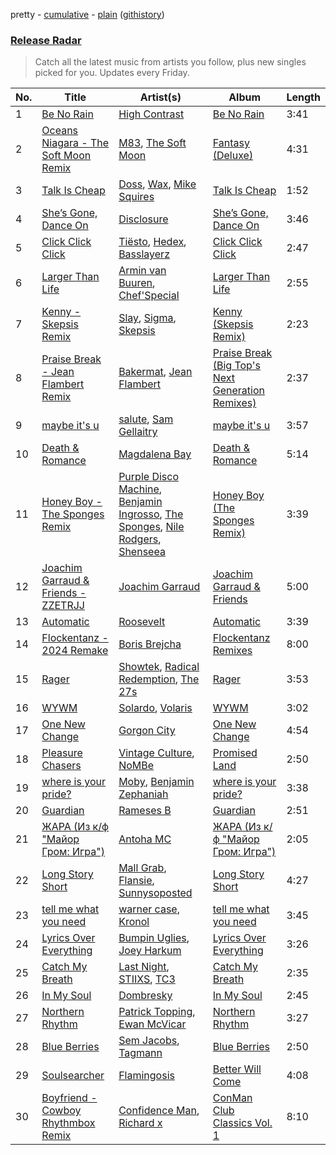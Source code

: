 pretty - [cumulative](/playlists/cumulative/Release%20Radar.md) - [plain](/playlists/plain/37i9dQZEVXbsudmxBFKW7G) ([githistory](https://github.githistory.xyz/vitokorn/spotify-playlist-archive/blob/master/playlists/plain/37i9dQZEVXbsudmxBFKW7G))
### [Release Radar](https://open.spotify.com/playlist/37i9dQZEVXbsudmxBFKW7G)

> Catch all the latest music from artists you follow, plus new singles picked for you. Updates every Friday.

| No. | Title | Artist(s) | Album | Length |
|---|---|---|---|---|
| 1 | [Be No Rain](https://open.spotify.com/track/13GXo8z2wqy2B4MqDkuXiu) | [High Contrast](https://open.spotify.com/artist/0bxHci3JIhhKA53n8rH3tT) | [Be No Rain](https://open.spotify.com/album/3ZC0mjUMcd88fvqq8jnJQv) | 3:41 |
| 2 | [Oceans Niagara - The Soft Moon Remix](https://open.spotify.com/track/6pHfSd0TcZJgPSzhRygwW5) | [M83](https://open.spotify.com/artist/63MQldklfxkjYDoUE4Tppz), [The Soft Moon](https://open.spotify.com/artist/40HeNm05FEAxGx8gUOV4my) | [Fantasy (Deluxe)](https://open.spotify.com/album/6ITKFwyXdI2S8JKsWPfJtq) | 4:31 |
| 3 | [Talk Is Cheap](https://open.spotify.com/track/5VoKHZaGCkkbnSvwM0plA9) | [Doss](https://open.spotify.com/artist/1uq28uGTtw8EiOJbXR64qf), [Wax](https://open.spotify.com/artist/36kzCQhGfJzrLuZzrHweNV), [Mike Squires](https://open.spotify.com/artist/59Q1RHoClIRbIUlf29cFsY) | [Talk Is Cheap](https://open.spotify.com/album/6CU3JMOQpcV38Wi2ajZZZE) | 1:52 |
| 4 | [She’s Gone, Dance On](https://open.spotify.com/track/29I9dv9Nq704w0Oc5yFGsR) | [Disclosure](https://open.spotify.com/artist/6nS5roXSAGhTGr34W6n7Et) | [She’s Gone, Dance On](https://open.spotify.com/album/4klc9KJJVpA7fwJJT1duGq) | 3:46 |
| 5 | [Click Click Click](https://open.spotify.com/track/5E1XI3JnHOoSEcY2hYnbhj) | [Tiësto](https://open.spotify.com/artist/2o5jDhtHVPhrJdv3cEQ99Z), [Hedex](https://open.spotify.com/artist/22I9QWygJ2IfxR855VsA3t), [Basslayerz](https://open.spotify.com/artist/3jBkpEV3zrHLO6r2iKZeew) | [Click Click Click](https://open.spotify.com/album/5Zvp6MgsmxCHWNB4G7WbVl) | 2:47 |
| 6 | [Larger Than Life](https://open.spotify.com/track/3yFBafYy3cGudBvolHd6oF) | [Armin van Buuren](https://open.spotify.com/artist/0SfsnGyD8FpIN4U4WCkBZ5), [Chef'Special](https://open.spotify.com/artist/7IiSLreTg1of8dDwxwiPw3) | [Larger Than Life](https://open.spotify.com/album/3f0XtfT59o0aBvKTetArtD) | 2:55 |
| 7 | [Kenny - Skepsis Remix](https://open.spotify.com/track/4urfMzPz8HFICEzYIw3cku) | [Slay](https://open.spotify.com/artist/3mJPM3drRUdlDVXcc3tA0M), [Sigma](https://open.spotify.com/artist/01pKrlgPJhm5dB4lneYAqS), [Skepsis](https://open.spotify.com/artist/6DnQYUjtYusK9QJts9HqSC) | [Kenny (Skepsis Remix)](https://open.spotify.com/album/6DBc9iP5fGOhRMWgH1qwDa) | 2:23 |
| 8 | [Praise Break - Jean Flambert Remix](https://open.spotify.com/track/0sUvo0PiZX94Yns5H0ha3g) | [Bakermat](https://open.spotify.com/artist/3MyFDtqB80WZvbtCZRsekM), [Jean Flambert](https://open.spotify.com/artist/5HxdXg5H2sVQtBvChbLetX) | [Praise Break (Big Top's Next Generation Remixes)](https://open.spotify.com/album/5A0wG2I6TNDZAD14pwVRbL) | 2:37 |
| 9 | [maybe it's u](https://open.spotify.com/track/2K0onXEr9iCUSYonEf0Bl4) | [salute](https://open.spotify.com/artist/1np8xozf7ATJZDi9JX8Dx5), [Sam Gellaitry](https://open.spotify.com/artist/07UJz804RJxqNvxFXC3h9H) | [maybe it's u](https://open.spotify.com/album/5tDwbRikZ6n4A1EN2fJPHZ) | 3:57 |
| 10 | [Death & Romance](https://open.spotify.com/track/5jnlJbBK53L6Nd3ox8T0ot) | [Magdalena Bay](https://open.spotify.com/artist/1oPRcJUkloHaRLYx0olBLJ) | [Death & Romance](https://open.spotify.com/album/51g8P7ai5xyj970iIdmMFz) | 5:14 |
| 11 | [Honey Boy - The Sponges Remix](https://open.spotify.com/track/4mArUbxKFP5k9v9Cc7dtIg) | [Purple Disco Machine](https://open.spotify.com/artist/2WBJQGf1bT1kxuoqziH5g4), [Benjamin Ingrosso](https://open.spotify.com/artist/7jEEE187pVG6InOxn03oA5), [The Sponges](https://open.spotify.com/artist/3cj6O7NrjS5l0CVo8LhpV1), [Nile Rodgers](https://open.spotify.com/artist/3yDIp0kaq9EFKe07X1X2rz), [Shenseea](https://open.spotify.com/artist/1OFOShsIbhy1l5x73yuVyB) | [Honey Boy (The Sponges Remix)](https://open.spotify.com/album/4pzU64aVeYuM1eZkG1iYgn) | 3:39 |
| 12 | [Joachim Garraud & Friends - ZZETRJJ](https://open.spotify.com/track/4sGqTbGrUUBzJdw50ubhIn) | [Joachim Garraud](https://open.spotify.com/artist/4EhiIwwMPecLznwn87sRw2) | [Joachim Garraud & Friends](https://open.spotify.com/album/2S1P5VCIHWNYYktyQV2E2C) | 5:00 |
| 13 | [Automatic](https://open.spotify.com/track/4SNHeDCR40LwXL16BfzmpX) | [Roosevelt](https://open.spotify.com/artist/4AQrqVz6BYwy29iMxcGtx7) | [Automatic](https://open.spotify.com/album/5vADgMWFWWTBPwexXjBEAi) | 3:39 |
| 14 | [Flockentanz - 2024 Remake](https://open.spotify.com/track/07iPWNVMyNWK9LF5tT6LWO) | [Boris Brejcha](https://open.spotify.com/artist/6caPJFLv1wesmM7gwK1ACy) | [Flockentanz Remixes](https://open.spotify.com/album/3yF9V62Qh45yKNX416mef3) | 8:00 |
| 15 | [Rager](https://open.spotify.com/track/1xkNsVlXC0LOyyqpW6jyDB) | [Showtek](https://open.spotify.com/artist/3gk0OYeLFWYupGFRHqLSR7), [Radical Redemption](https://open.spotify.com/artist/3Ij56hbjOTHq8RgutQwfxC), [The 27s](https://open.spotify.com/artist/5oJ5fRZBMNnC1CqKM8IsGM) | [Rager](https://open.spotify.com/album/0pIa52l90Ko7TIkrGCpyvN) | 3:53 |
| 16 | [WYWM](https://open.spotify.com/track/0nzjCmmKJy482Y2UuP4kmO) | [Solardo](https://open.spotify.com/artist/0oO1IaDOBSeI96HbnCa5pZ), [Volaris](https://open.spotify.com/artist/1gitvozvRIt6HisVREf3Hy) | [WYWM](https://open.spotify.com/album/7dlDUnpMkjGLZSxGWrZhbz) | 3:02 |
| 17 | [One New Change](https://open.spotify.com/track/7bjxZNe02r6XodrKONHGMC) | [Gorgon City](https://open.spotify.com/artist/4VNQWV2y1E97Eqo2D5UTjx) | [One New Change](https://open.spotify.com/album/5vzdtotzfVdbgrOFFEBj6O) | 4:54 |
| 18 | [Pleasure Chasers](https://open.spotify.com/track/6pf5Yqg1zSbsxHaLBf49BP) | [Vintage Culture](https://open.spotify.com/artist/28uJnu5EsrGml2tBd7y8ts), [NoMBe](https://open.spotify.com/artist/5Lhxlge1CR1DrgDAje8Qaw) | [Promised Land](https://open.spotify.com/album/0uj28c7dMMgO59Jzx84bSE) | 2:50 |
| 19 | [where is your pride?](https://open.spotify.com/track/5H8f92czIxzvXko1n7toHZ) | [Moby](https://open.spotify.com/artist/3OsRAKCvk37zwYcnzRf5XF), [Benjamin Zephaniah](https://open.spotify.com/artist/43Y2qDsaehzl7U9s2RtFX6) | [where is your pride?](https://open.spotify.com/album/2gC9Z5MHfmUkW2e3uHw56f) | 3:38 |
| 20 | [Guardian](https://open.spotify.com/track/1niB9TgKdWXdRqG42Os0M1) | [Rameses B](https://open.spotify.com/artist/06EfEcjc0vdvI6VNL0soIO) | [Guardian](https://open.spotify.com/album/2I8B2aECPbbJXtmCmZafXV) | 2:51 |
| 21 | [ЖАРА (Из к/ф "Майор Гром: Игра")](https://open.spotify.com/track/7xWVSp8uxBBBmo9zJsSZxv) | [Antoha MC](https://open.spotify.com/artist/6OqmKFaRcw0f23m5PQ9CrL) | [ЖАРА (Из к/ф "Майор Гром: Игра")](https://open.spotify.com/album/3hdASvVxu06Z41uSSObH3a) | 2:05 |
| 22 | [Long Story Short](https://open.spotify.com/track/3CUqLwmzODoWGFOTqNxk0m) | [Mall Grab](https://open.spotify.com/artist/7yF6JnFPDzgml2Ytkyl5D7), [Flansie](https://open.spotify.com/artist/2BArfYNHUsUFaABc7WzoSI), [Sunnysoposted](https://open.spotify.com/artist/0U3uMh2JMp81V2hup0bJdt) | [Long Story Short](https://open.spotify.com/album/40v4KvGFgKSqukX8Ah7r7a) | 4:27 |
| 23 | [tell me what you need](https://open.spotify.com/track/4HLr5xPnHuS0WkqLwukxzU) | [warner case](https://open.spotify.com/artist/106OuakzOxxbXTuigEEf01), [Kronol](https://open.spotify.com/artist/13Bm2FdMEKw4x8BJXCL1MI) | [tell me what you need](https://open.spotify.com/album/3xqC9HrPLBSQ920GRaqlit) | 3:45 |
| 24 | [Lyrics Over Everything](https://open.spotify.com/track/0bMyuvNOVCXvRA4ePDKgnR) | [Bumpin Uglies](https://open.spotify.com/artist/2q0PlZJNGryR467EUNmWn7), [Joey Harkum](https://open.spotify.com/artist/72SpvqbeEYsAqZddWryI0m) | [Lyrics Over Everything](https://open.spotify.com/album/7gM4CRNo8rsvePfPTzuCDd) | 3:26 |
| 25 | [Catch My Breath](https://open.spotify.com/track/428JKTCwBLMmH4awjflZdB) | [Last Night](https://open.spotify.com/artist/166zS8Wzsn7smxaBSQvlXs), [STIIXS](https://open.spotify.com/artist/4sbRNKvoOiBIGwvN8AEhX8), [TC3](https://open.spotify.com/artist/3KqgDu9B4IoPir17XBrb4M) | [Catch My Breath](https://open.spotify.com/album/5jUwQw1xebwhlXWaV3TLhx) | 2:35 |
| 26 | [In My Soul](https://open.spotify.com/track/0DkWdu3IQVFzNxVqLC6iKC) | [Dombresky](https://open.spotify.com/artist/2GVtgxcx7jg5xVCZsIHSGN) | [In My Soul](https://open.spotify.com/album/1eDkTJGusL0TYZEzxH4vbb) | 2:45 |
| 27 | [Northern Rhythm](https://open.spotify.com/track/2IgNL5Q4nA3bBENrY8FKKK) | [Patrick Topping](https://open.spotify.com/artist/7yRimuQSC5Ks3T2Ts0iyZa), [Ewan McVicar](https://open.spotify.com/artist/4d2NUjh9ZrzG1ZZdhpSDKH) | [Northern Rhythm](https://open.spotify.com/album/2YXgma0zulEI2l8BGlfCZe) | 3:27 |
| 28 | [Blue Berries](https://open.spotify.com/track/7M4GUQ0CZU5A9CO2hkadG4) | [Sem Jacobs](https://open.spotify.com/artist/4IDxbXfz5yMK7OGD4sdRjt), [Tagmann](https://open.spotify.com/artist/12mvXbSB0GrbiXeqbh2Is7) | [Blue Berries](https://open.spotify.com/album/5rYaOhuUSKY1APLQ131QWN) | 2:50 |
| 29 | [Soulsearcher](https://open.spotify.com/track/0ygPVwsl15vlyfAJNE28mj) | [Flamingosis](https://open.spotify.com/artist/75cW8FFekyCjj0mfZM1Gfb) | [Better Will Come](https://open.spotify.com/album/1L01NCxCJxNFuL7OgyuvOv) | 4:08 |
| 30 | [Boyfriend - Cowboy Rhythmbox Remix](https://open.spotify.com/track/3T7lNCCm4TFWFxK5LeWahM) | [Confidence Man](https://open.spotify.com/artist/0RwXnFrEoI8tltFvYpJgP6), [Richard x](https://open.spotify.com/artist/1U3sbewNFRq4oyhUWZinMi) | [ConMan Club Classics Vol. 1](https://open.spotify.com/album/3URaKM9hXo8zjpf0Fcbuh2) | 8:10 |